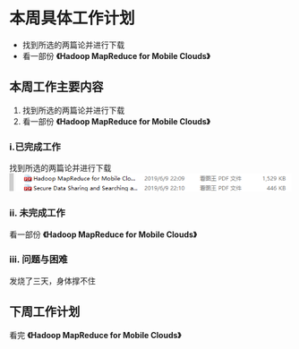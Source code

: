 # 本周具体工作计划
- 找到所选的两篇论并进行下载
- 看一部份 **《Hadoop MapReduce for Mobile Clouds》**
## 本周工作主要内容  
1. 找到所选的两篇论并进行下载
2. 看一部份 **《Hadoop MapReduce for Mobile Clouds》**
### i.已完成工作  
找到所选的两篇论并进行下载  
![](images/paper.png)

### ii. 未完成工作 
看一部份 **《Hadoop MapReduce for Mobile Clouds》**

### iii. 问题与困难
发烧了三天，身体撑不住

## 下周工作计划
看完 **《Hadoop MapReduce for Mobile Clouds》**